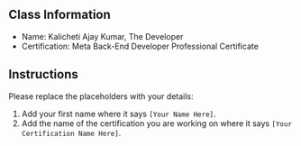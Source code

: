 ## Class Information
- Name: Kalicheti Ajay Kumar, The Developer  
- Certification: Meta Back-End Developer Professional Certificate  

## Instructions
Please replace the placeholders with your details:
1. Add your first name where it says `[Your Name Here]`.  
2. Add the name of the certification you are working on where it says `[Your Certification Name Here]`.  
